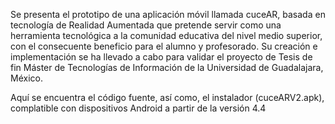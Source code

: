 Se presenta el prototipo de una aplicación móvil llamada cuceAR, basada en tecnología de Realidad Aumentada que pretende servir como una herramienta tecnológica a la comunidad educativa del nivel medio superior, con el consecuente beneficio para el alumno y profesorado. Su creación e implementación se ha llevado a cabo para validar el proyecto de Tesis de fin Máster de Tecnologías de Información de la Universidad de Guadalajara, México. 

Aquí se encuentra el código fuente, así como, el instalador (cuceARV2.apk), complatible con dispositivos Android a partir de la versión 4.4
